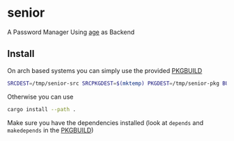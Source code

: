 # senior

A Password Manager Using [age](https://github.com/FiloSottile/age) as Backend

## Install
On arch based systems you can simply use the provided [PKGBUILD](PKGBUILD)

```sh
SRCDEST=/tmp/senior-src SRCPKGDEST=$(mktemp) PKGDEST=/tmp/senior-pkg BUILDDIR=/tmp/senior-build makepkg -sic && git restore PKGBUILD
```

Otherwise you can use

```sh
cargo install --path .
```
Make sure you have the dependencies installed (look at `depends` and `makedepends` in the [PKGBUILD](PKGBUILD))
